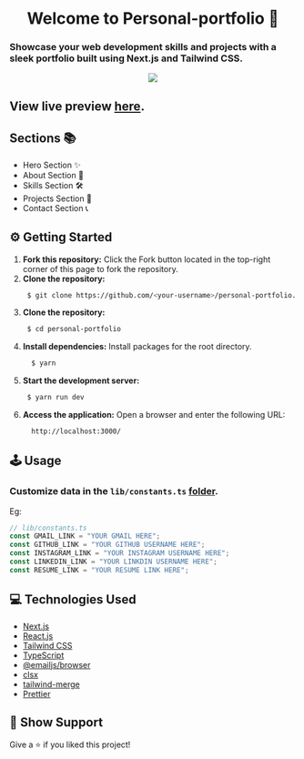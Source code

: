 <h1 align="center">Welcome to Personal-portfolio 👋</h1>

### Showcase your web development skills and projects with a sleek portfolio built using Next.js and Tailwind CSS.

<p align="center">
  <kbd>
    <img src="https://github.com/programmer-rahul/personal-portfolio/blob/main/public/logo/logo.png"></img>
  </kbd>
</p>

## View live preview **[here](https://programmer-rahul.vercel.app)**.

## Sections 📚

- Hero Section ✨
- About Section 👤
- Skills Section 🛠️
- Projects Section 🚀
- Contact Section 📞

## ⚙️ Getting Started

1. **Fork this repository:** Click the Fork button located in the top-right corner of this page to fork the repository.
2. **Clone the repository:**
   ```bash
    $ git clone https://github.com/<your-username>/personal-portfolio.git
   ```
3. **Clone the repository:**
   ```bash
    $ cd personal-portfolio
   ```
4. **Install dependencies:**
   Install packages for the root directory.
   ```bash
     $ yarn
   ```
5. **Start the development server:**
   ```bash
    $ yarn run dev
   ```
6. **Access the application:**
   Open a browser and enter the following URL:
   ```bash
     http://localhost:3000/
   ```

## 🕹️ Usage

### Customize data in the `lib/constants.ts` [folder](https://github.com/programmer-rahul/personal-portfolio/blob/main/lib/constants.ts).

Eg:

```javascript
// lib/constants.ts
const GMAIL_LINK = "YOUR GMAIL HERE";
const GITHUB_LINK = "YOUR GITHUB USERNAME HERE";
const INSTAGRAM_LINK = "YOUR INSTAGRAM USERNAME HERE";
const LINKEDIN_LINK = "YOUR LINKDIN USERNAME HERE";
const RESUME_LINK = "YOUR RESUME LINK HERE";
```

## 💻 Technologies Used

- [Next.js](https://nextjs.org/)
- [React.js](https://reactjs.org/)
- [Tailwind CSS](https://tailwindcss.com/)
- [TypeScript](https://www.typescriptlang.org/)
- [@emailjs/browser](https://www.emailjs.com/docs/sdk/browser/)
- [clsx](https://github.com/lukeed/clsx)
- [tailwind-merge](https://github.com/dcastil/tailwind-merge)
- [Prettier](https://prettier.io/)

## 💖 Show Support

Give a ⭐️ if you liked this project!
